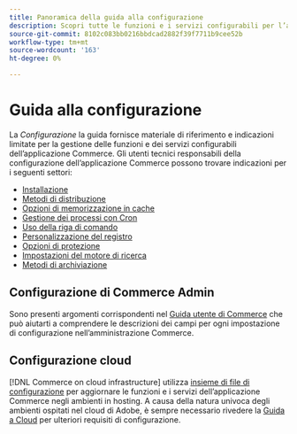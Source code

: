 ```yaml
---
title: Panoramica della guida alla configurazione
description: Scopri tutte le funzioni e i servizi configurabili per l’applicazione Adobe Commerce o Magenti Open Source.
source-git-commit: 8102c083bb0216bbdcad2882f39f7711b9cee52b
workflow-type: tm+mt
source-wordcount: '163'
ht-degree: 0%

---
```



# Guida alla configurazione

La _Configurazione_ la guida fornisce materiale di riferimento e indicazioni limitate per la gestione delle funzioni e dei servizi configurabili dell’applicazione Commerce. Gli utenti tecnici responsabili della configurazione dell’applicazione Commerce possono trovare indicazioni per i seguenti settori:

- [Installazione](../configuration/bootstrap/initialization.md)
- [Metodi di distribuzione](../configuration/deployment/overview.md)
- [Opzioni di memorizzazione in cache](../configuration/cache/caching-overview.md)
- [Gestione dei processi con Cron](../configuration/cron/custom-cron.md)
- [Uso della riga di comando](../configuration/cli/config-cli.md)
- [Personalizzazione del registro](../configuration/logs/custom-logging.md)
- [Opzioni di protezione](../configuration/security/overview.md)
- [Impostazioni del motore di ricerca](../configuration/search/configure-search-engine.md)
- [Metodi di archiviazione](../configuration/storage/memcached.md)

## Configurazione di Commerce Admin

Sono presenti argomenti corrispondenti nel [Guida utente di Commerce](https://docs.magento.com/user-guide/stores/configuration.html) che può aiutarti a comprendere le descrizioni dei campi per ogni impostazione di configurazione nell’amministrazione Commerce.

## Configurazione cloud

[!DNL Commerce on cloud infrastructure] utilizza [insieme di file di configurazione](https://experienceleague.adobe.com/docs/commerce-cloud-service/user-guide/configure/overview.html) per aggiornare le funzioni e i servizi dell’applicazione Commerce negli ambienti in hosting. A causa della natura univoca degli ambienti ospitati nel cloud di Adobe, è sempre necessario rivedere la [Guida a Cloud](https://experienceleague.adobe.com/docs/commerce-cloud-service/user-guide/overview.html) per ulteriori requisiti di configurazione.
